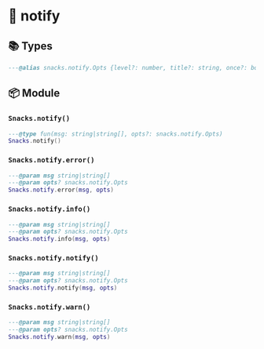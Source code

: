 # 🍿 notify

<!-- docgen -->

## 📚 Types

```lua
---@alias snacks.notify.Opts {level?: number, title?: string, once?: boolean, ft?: string}
```

## 📦 Module

### `Snacks.notify()`

```lua
---@type fun(msg: string|string[], opts?: snacks.notify.Opts)
Snacks.notify()
```

### `Snacks.notify.error()`

```lua
---@param msg string|string[]
---@param opts? snacks.notify.Opts
Snacks.notify.error(msg, opts)
```

### `Snacks.notify.info()`

```lua
---@param msg string|string[]
---@param opts? snacks.notify.Opts
Snacks.notify.info(msg, opts)
```

### `Snacks.notify.notify()`

```lua
---@param msg string|string[]
---@param opts? snacks.notify.Opts
Snacks.notify.notify(msg, opts)
```

### `Snacks.notify.warn()`

```lua
---@param msg string|string[]
---@param opts? snacks.notify.Opts
Snacks.notify.warn(msg, opts)
```
